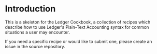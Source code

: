 # Introduction

This is a skeleton for the Ledger Cookbook, a collection of recipes which describe how to use Ledger's Plain-Text Accounting syntax for common situations a user may encounter.

If you need a specific recipe or would like to submit one, please create an issue in the source repository.
